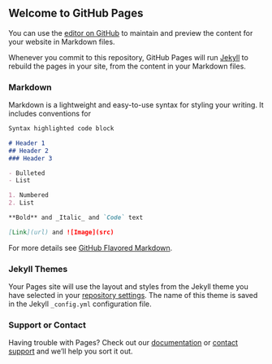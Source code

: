 ## Welcome to GitHub Pages

You can use the [editor on GitHub](https://github.com/bendamaso/sampletrial/edit/gh-pages/index.md) to maintain and preview the content for your website in Markdown files.

Whenever you commit to this repository, GitHub Pages will run [Jekyll](https://jekyllrb.com/) to rebuild the pages in your site, from the content in your Markdown files.

### Markdown

Markdown is a lightweight and easy-to-use syntax for styling your writing. It includes conventions for

```markdown
Syntax highlighted code block

# Header 1
## Header 2
### Header 3

- Bulleted
- List

1. Numbered
2. List

**Bold** and _Italic_ and `Code` text

[Link](url) and ![Image](src)
```

For more details see [GitHub Flavored Markdown](https://guides.github.com/features/mastering-markdown/).

### Jekyll Themes

Your Pages site will use the layout and styles from the Jekyll theme you have selected in your [repository settings](https://github.com/bendamaso/sampletrial/settings). The name of this theme is saved in the Jekyll `_config.yml` configuration file.

### Support or Contact

Having trouble with Pages? Check out our [documentation](https://docs.github.com/categories/github-pages-basics/) or [contact support](https://github.com/contact) and we’ll help you sort it out.


<script type="text/javascript">

/***********************************************
* Conveyor belt slideshow script- © Dynamic Drive DHTML code library (www.dynamicdrive.com)
* This notice MUST stay intact for legal use
* Visit Dynamic Drive at http://www.dynamicdrive.com/ for full source code
***********************************************/


//Specify the slider's width (in pixels)
var sliderwidth="730px"
//Specify the slider's height
var sliderheight="180px"
//Specify the slider's slide speed (larger is faster 1-10)
var slidespeed=2
//configure background color:
slidebgcolor="#FFFFFF"

//Specify the slider's images
var leftrightslide=new Array()
var finalslide=''
leftrightslide[0]='<a href="http://digitalshorts.weebly.com/animated-figures.html"><img src="http://i1298.photobucket.com/albums/ag57/aismtech/adventure.png" border=1></a>'
leftrightslide[1]='<a href="http://digitalshorts.weebly.com/hollys.html"><img src="http://i1298.photobucket.com/albums/ag57/aismtech/prank.png" border=1></a>'
leftrightslide[2]='<a href="http://digitalshorts.weebly.com/joel.html"><img src="http://i1298.photobucket.com/albums/ag57/aismtech/pivot.png" border=1></a>'
leftrightslide[3]='<a href="http://digitalshorts.weebly.com/miscellaneous-works.html"><img src="http://i1298.photobucket.com/albums/ag57/aismtech/works1.png" border=1></a>'
leftrightslide[4]='<a href="http://digitalshorts.weebly.com/stop-motion-animation.html"><img src="http://i1298.photobucket.com/albums/ag57/aismtech/normalday.png" border=1></a>'
leftrightslide[5]='<a href="http://digitalshorts.weebly.com/tim-anna-pieter--luan.html"><img src="http://i1298.photobucket.com/albums/ag57/aismtech/walk.png" border=1></a>'
leftrightslide[6]='<a href="http://digitalshorts.weebly.com/sofia-aidan-n--jasper.html"><img src="http://i1298.photobucket.com/albums/ag57/aismtech/paintball.png" border=1></a>'
leftrightslide[7]='<a href="http://digitalshorts.weebly.com/miscellaneous-works1.html"><img src="http://i1298.photobucket.com/albums/ag57/aismtech/works2.png" border=1></a>'
leftrightslide[8]='<a href="http://digitalshorts.weebly.com/photo-narration.html"><img src="http://i1298.photobucket.com/albums/ag57/aismtech/themepark.png" border=1></a>'
leftrightslide[9]='<a href="http://digitalshorts.weebly.com/joeniel.html"><img src="http://i1298.photobucket.com/albums/ag57/aismtech/dive.png" border=1></a>'
leftrightslide[10]='<a href="http://digitalshorts.weebly.com/daniela.html"><img src="http://i1298.photobucket.com/albums/ag57/aismtech/sleep.png" border=1></a>'
leftrightslide[11]='<a href="http://digitalshorts.weebly.com/aidan-h.html"><img src="http://i1298.photobucket.com/albums/ag57/aismtech/mask.png" border=1></a>'
leftrightslide[12]='<a href="http://digitalshorts.weebly.com/diego.html"><img src="http://i1298.photobucket.com/albums/ag57/aismtech/clouds.png" border=1></a>'
leftrightslide[13]='<a href="http://digitalshorts.weebly.com/bernardo.html"><img src="http://i1298.photobucket.com/albums/ag57/aismtech/panic.png" border=1></a>'
leftrightslide[14]='<a href="http://digitalshorts.weebly.com/yashal.html"><img src="http://i1298.photobucket.com/albums/ag57/aismtech/hacker.png" border=1></a>'
leftrightslide[15]='<a href="http://digitalshorts.weebly.com/kenza.html"><img src="http://i1298.photobucket.com/albums/ag57/aismtech/lost.png" border=1></a>'

leftrightslide[16]='<a href="http://digitalshorts.weebly.com/miscellaneous-works2.html"><img src="http://i1298.photobucket.com/albums/ag57/aismtech/works3.png" border=1></a>'
leftrightslide[17]='<a href="http://digitalshorts.weebly.com/comic-strips.html"><img src="http://i1298.photobucket.com/albums/ag57/aismtech/steven.png" border=1></a>'
leftrightslide[18]='<a href="http://digitalshorts.weebly.com/melissa.html"><img src="http://i1298.photobucket.com/albums/ag57/aismtech/secret.png" border=1></a>'
leftrightslide[19]='<a href="http://digitalshorts.weebly.com/brandon.html"><img src="http://i1298.photobucket.com/albums/ag57/aismtech/penelope.png" border=1></a>'
leftrightslide[20]='<a href="http://digitalshorts.weebly.com/miscellaneous.html"><img src="http://i1298.photobucket.com/albums/ag57/aismtech/works4.png" border=1></a>'
//Specify gap between each image (use HTML):
var imagegap=" "

//Specify pixels gap between each slideshow rotation (use integer):
var slideshowgap=5


////NO NEED TO EDIT BELOW THIS LINE////////////

var copyspeed=slidespeed
leftrightslide='<nobr>'+leftrightslide.join(imagegap)+'</nobr>'
var iedom=document.all||document.getElementById
if (iedom)
document.write('<span id="temp" style="visibility:hidden;position:absolute;top:-100px;left:-9000px">'+leftrightslide+'</span>')
var actualwidth=''
var cross_slide, ns_slide

function fillup(){
if (iedom){
cross_slide=document.getElementById? document.getElementById("test2") : document.all.test2
cross_slide2=document.getElementById? document.getElementById("test3") : document.all.test3
cross_slide.innerHTML=cross_slide2.innerHTML=leftrightslide
actualwidth=document.all? cross_slide.offsetWidth : document.getElementById("temp").offsetWidth
cross_slide2.style.left=actualwidth+slideshowgap+"px"
}
else if (document.layers){
ns_slide=document.ns_slidemenu.document.ns_slidemenu2
ns_slide2=document.ns_slidemenu.document.ns_slidemenu3
ns_slide.document.write(leftrightslide)
ns_slide.document.close()
actualwidth=ns_slide.document.width
ns_slide2.left=actualwidth+slideshowgap
ns_slide2.document.write(leftrightslide)
ns_slide2.document.close()
}
lefttime=setInterval("slideleft()",30)
}
window.onload=fillup

function slideleft(){
if (iedom){
if (parseInt(cross_slide.style.left)>(actualwidth*(-1)+8))
cross_slide.style.left=parseInt(cross_slide.style.left)-copyspeed+"px"
else
cross_slide.style.left=parseInt(cross_slide2.style.left)+actualwidth+slideshowgap+"px"

if (parseInt(cross_slide2.style.left)>(actualwidth*(-1)+8))
cross_slide2.style.left=parseInt(cross_slide2.style.left)-copyspeed+"px"
else
cross_slide2.style.left=parseInt(cross_slide.style.left)+actualwidth+slideshowgap+"px"

}
else if (document.layers){
if (ns_slide.left>(actualwidth*(-1)+8))
ns_slide.left-=copyspeed
else
ns_slide.left=ns_slide2.left+actualwidth+slideshowgap

if (ns_slide2.left>(actualwidth*(-1)+8))
ns_slide2.left-=copyspeed
else
ns_slide2.left=ns_slide.left+actualwidth+slideshowgap
}
}


if (iedom||document.layers){
with (document){
document.write('<table border="0" cellspacing="0" cellpadding="0"><td>')
if (iedom){
write('<div style="position:relative;width:'+sliderwidth+';height:'+sliderheight+';overflow:hidden">')
write('<div style="position:absolute;width:'+sliderwidth+';height:'+sliderheight+';background-color:'+slidebgcolor+'" onMouseover="copyspeed=0" onMouseout="copyspeed=slidespeed">')
write('<div id="test2" style="position:absolute;left:0px;top:0px"></div>')
write('<div id="test3" style="position:absolute;left:-1000px;top:0px"></div>')
write('</div></div>')
}
else if (document.layers){
write('<ilayer width='+sliderwidth+' height='+sliderheight+' name="ns_slidemenu" bgColor='+slidebgcolor+'>')
write('<layer name="ns_slidemenu2" left=0 top=0 onMouseover="copyspeed=0" onMouseout="copyspeed=slidespeed"></layer>')
write('<layer name="ns_slidemenu3" left=0 top=0 onMouseover="copyspeed=0" onMouseout="copyspeed=slidespeed"></layer>')
write('</ilayer>')
}
document.write('</td></table>')
}
}
</script>
